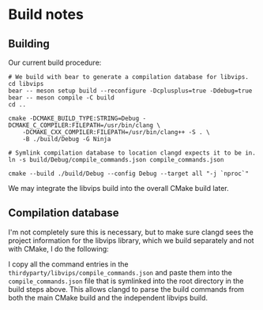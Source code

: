 # Build notes

## Building

Our current build procedure:

```shell
# We build with bear to generate a compilation database for libvips.
cd libvips
bear -- meson setup build --reconfigure -Dcplusplus=true -Ddebug=true
bear -- meson compile -C build
cd ..

cmake -DCMAKE_BUILD_TYPE:STRING=Debug -DCMAKE_C_COMPILER:FILEPATH=/usr/bin/clang \
	-DCMAKE_CXX_COMPILER:FILEPATH=/usr/bin/clang++ -S . \
	-B ./build/Debug -G Ninja

# Symlink compilation database to location clangd expects it to be in.
ln -s build/Debug/compile_commands.json compile_commands.json

cmake --build ./build/Debug --config Debug --target all "-j `nproc`"
```

We may integrate the libvips build into the overall CMake build later.

## Compilation database

I'm not completely sure this is necessary, but to make sure clangd sees the
project information for the libvips library, which we build separately and
not with CMake, I do the following:

I copy all the command entries in the `thirdyparty/libvips/compile_commands.json`
and paste them into the `compile_commands.json` file that is symlinked into the
root directory in the build steps above. This allows clangd to parse the build
commands from both the main CMake build and the independent libvips build.
